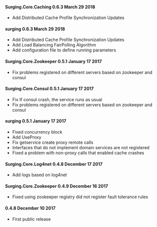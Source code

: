 #### Surging.Core.Caching 0.6.3 March 29 2018
- Add Distributed Cache Profile Synchronization Updates 

#### surging 0.6.3 March 29 2018
- Add Distributed Cache Profile Synchronization Updates 
- Add Load Balancing FairPolling Algorithm  
- Add configuration file to define running parameters

#### Surging.Core.Zookeeper 0.5.1 January 17 2017
- Fix problems registered on different servers based on zookeeper and consul

#### Surging.Core.Consul 0.5.1 January 17 2017
- Fix If consul crash, the service runs as usual
- Fix problems registered on different servers based on zookeeper and consul

#### surging 0.5.1 January 17 2017
- Fixed concurrency block
- Add UseProxy
- Fix getservice create proxy remote calls 
- Interfaces that do not implement domain services are not registered
- Fixed a problem with non-proxy calls that enabled cache crashes

#### Surging.Core.Log4net 0.4.8 December 17 2017
- Add logs based on log4net

#### Surging.Core.Zookeeper 0.4.9 December 16 2017
- Fixed using zookeeper registry did not register fault tolerance rules

#### 0.4.8 December 10 2017
- First public release
